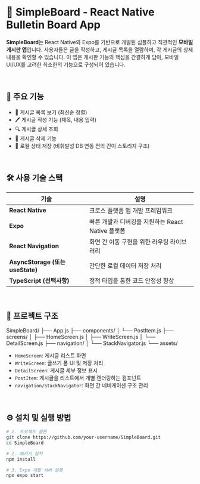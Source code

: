 # 📝 SimpleBoard - React Native Bulletin Board App

**SimpleBoard**는 React Native와 Expo를 기반으로 개발된 심플하고 직관적인 **모바일 게시판 앱**입니다. 사용자들은 글을 작성하고, 게시글 목록을 열람하며, 각 게시글의 상세 내용을 확인할 수 있습니다. 이 앱은 게시판 기능의 핵심을 간결하게 담아, 모바일 UI/UX를 고려한 최소한의 기능으로 구성되어 있습니다.

<br>

## 🚀 주요 기능

- 📄 게시글 목록 보기 (최신순 정렬)
- 🖊️ 게시글 작성 기능 (제목, 내용 입력)
- 🔍 게시글 상세 조회
- 🧹 게시글 삭제 기능
- 💾 로컬 상태 저장 (비휘발성 DB 연동 전의 간이 스토리지 구조)

<br>

## 🛠️ 사용 기술 스택

| 기술 | 설명 |
|------|------|
| **React Native** | 크로스 플랫폼 앱 개발 프레임워크 |
| **Expo** | 빠른 개발과 디버깅을 지원하는 React Native 플랫폼 |
| **React Navigation** | 화면 간 이동 구현을 위한 라우팅 라이브러리 |
| **AsyncStorage (또는 useState)** | 간단한 로컬 데이터 저장 처리 |
| **TypeScript (선택사항)** | 정적 타입을 통한 코드 안정성 향상 |

<br>

## 📁 프로젝트 구조

SimpleBoard/ ├── App.js ├── components/ │ └── PostItem.js ├── screens/ │ ├── HomeScreen.js │ ├── WriteScreen.js │ └── DetailScreen.js ├── navigation/ │ └── StackNavigator.js └── assets/


- `HomeScreen`: 게시글 리스트 화면
- `WriteScreen`: 글쓰기 폼 UI 및 저장 처리
- `DetailScreen`: 게시글 세부 정보 표시
- `PostItem`: 게시글을 리스트에서 개별 렌더링하는 컴포넌트
- `navigation/StackNavigator`: 화면 간 네비게이션 구조 관리

<br>

## ⚙️ 설치 및 실행 방법

```bash
# 1. 프로젝트 클론
git clone https://github.com/your-username/SimpleBoard.git
cd SimpleBoard

# 2. 패키지 설치
npm install

# 3. Expo 개발 서버 실행
npx expo start
